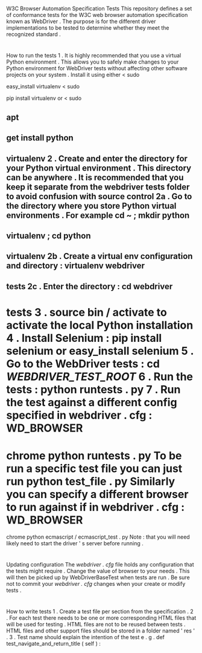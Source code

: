 #
W3C
Browser
Automation
Specification
Tests
This
repository
defines
a
set
of
conformance
tests
for
the
W3C
web
browser
automation
specification
known
as
WebDriver
.
The
purpose
is
for
the
different
driver
implementations
to
be
tested
to
determine
whether
they
meet
the
recognized
standard
.
#
#
How
to
run
the
tests
1
.
It
is
highly
recommended
that
you
use
a
virtual
Python
environment
.
This
allows
you
to
safely
make
changes
to
your
Python
environment
for
WebDriver
tests
without
affecting
other
software
projects
on
your
system
.
Install
it
using
either
<
sudo
>
easy_install
virtualenv
<
sudo
>
pip
install
virtualenv
or
<
sudo
>
apt
-
get
install
python
-
virtualenv
2
.
Create
and
enter
the
directory
for
your
Python
virtual
environment
.
This
directory
can
be
anywhere
.
It
is
recommended
that
you
keep
it
separate
from
the
webdriver
tests
folder
to
avoid
confusion
with
source
control
2a
.
Go
to
the
directory
where
you
store
Python
virtual
environments
.
For
example
cd
~
;
mkdir
python
-
virtualenv
;
cd
python
-
virtualenv
2b
.
Create
a
virtual
env
configuration
and
directory
:
virtualenv
webdriver
-
tests
2c
.
Enter
the
directory
:
cd
webdriver
-
tests
3
.
source
bin
/
activate
to
activate
the
local
Python
installation
4
.
Install
Selenium
:
pip
install
selenium
or
easy_install
selenium
5
.
Go
to
the
WebDriver
tests
:
cd
_WEBDRIVER_TEST_ROOT_
6
.
Run
the
tests
:
python
runtests
.
py
7
.
Run
the
test
against
a
different
config
specified
in
webdriver
.
cfg
:
WD_BROWSER
=
chrome
python
runtests
.
py
To
be
run
a
specific
test
file
you
can
just
run
python
test_file
.
py
Similarly
you
can
specify
a
different
browser
to
run
against
if
in
webdriver
.
cfg
:
WD_BROWSER
=
chrome
python
ecmascript
/
ecmascript_test
.
py
Note
:
that
you
will
need
likely
need
to
start
the
driver
'
s
server
before
running
.
#
#
Updating
configuration
The
_webdriver
.
cfg_
file
holds
any
configuration
that
the
tests
might
require
.
Change
the
value
of
browser
to
your
needs
.
This
will
then
be
picked
up
by
WebDriverBaseTest
when
tests
are
run
.
Be
sure
not
to
commit
your
_webdriver
.
cfg_
changes
when
your
create
or
modify
tests
.
#
#
How
to
write
tests
1
.
Create
a
test
file
per
section
from
the
specification
.
2
.
For
each
test
there
needs
to
be
one
or
more
corresponding
HTML
files
that
will
be
used
for
testing
.
HTML
files
are
not
to
be
reused
between
tests
.
HTML
files
and
other
support
files
should
be
stored
in
a
folder
named
'
res
'
.
3
.
Test
name
should
explain
the
intention
of
the
test
e
.
g
.
def
test_navigate_and_return_title
(
self
)
:
